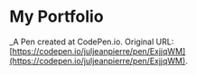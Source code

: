 # My Portfolio
 _A Pen created at CodePen.io. Original URL: [https://codepen.io/juljeanpierre/pen/ExjjqWM](https://codepen.io/juljeanpierre/pen/ExjjqWM).
